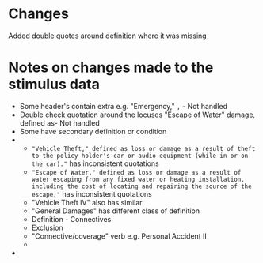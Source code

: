 # Changes
Added double quotes around definition where it was missing

# Notes on changes made to the stimulus data
* Some header's contain extra e.g. "Emergency," `,` - Not handled
* Double check quotation around the locuses "Escape of Water" damage, defined as- Not handled
* Some have secondary definition or condition
* 
  * `"Vehicle Theft," defined as loss or damage as a result of theft to the policy holder's car or audio equipment (while in or on the car)."` has inconsistent quotations
  * `"Escape of Water," defined as loss or damage as a result of water escaping from any fixed water or heating installation, including the cost of locating and repairing the source of the escape."` has inconsistent quotations
  * "Vehicle Theft IV" also has similar 
  * "General Damages" has different class of definition
  * Definition - Connectives
  * Exclusion
  * "Connective/coverage" verb e.g. Personal Accident II
  * 
* 